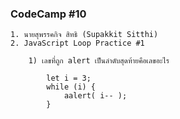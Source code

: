 ### CodeCamp #10
    1. นายสุพรรคกิจ สิทธิ (Supakkit Sitthi)
    2. JavaScript Loop Practice #1

        1) เลขที่ถูก alert เป็นลำดับสุดท้ายคือเลขอะไร
        
            let i = 3;
            while (i) {
                aalert( i-- );
            }